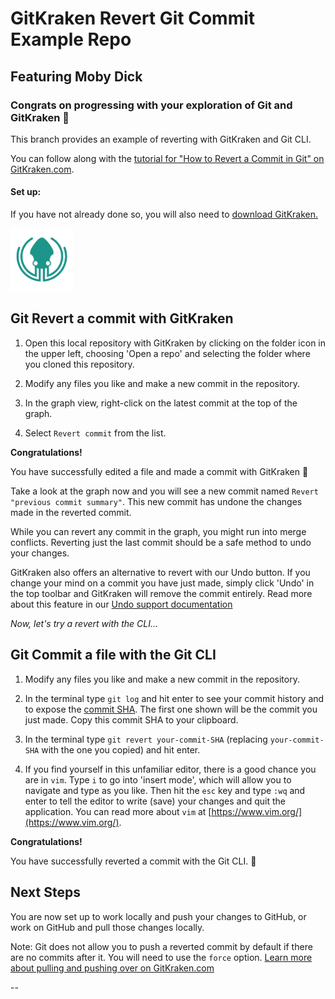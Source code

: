 # GitKraken Revert Git Commit Example Repo
## Featuring Moby Dick

### Congrats on progressing with your exploration of Git and GitKraken 👋

This branch provides an example of reverting with GitKraken and Git CLI.  

You can follow along with the [tutorial for "How to Revert a Commit in Git" on GitKraken.com][1].


#### Set up:

If you have not already done so, you will also need to [download GitKraken.][2]

[<img src="img/gitkraken-keif-teal-sq.png" alt='GitKraken download logo' width="100" />][2]


## Git Revert a commit with GitKraken

1. Open this local repository with GitKraken by clicking on the folder icon in the upper left, choosing 'Open a repo' and selecting the folder where you cloned this repository.

2. Modify any files you like and make a new commit in the repository.

3. In the graph view, right-click on the latest commit at the top of the graph.  

4. Select `Revert commit` from the list. 

**Congratulations!**  

You have successfully edited a file and made a commit with GitKraken 🎉

Take a look at the graph now and you will see a new commit named `Revert "previous commit summary"`. This new commit has undone the changes made in the reverted commit. 

While you can revert any commit in the graph, you might run into merge conflicts. Reverting just the last commit should be a safe method to undo your changes.  

GitKraken also offers an alternative to revert with our Undo button. If you change your mind on a commit you have just made, simply click 'Undo' in the top toolbar and GitKraken will remove the commit entirely. Read more about this feature in our [Undo support documentation](https://support.gitkraken.com/working-with-commits/undo-and-redo/)


*Now, let's try a revert with the CLI...*


## Git Commit a file with the Git CLI

1. Modify any files you like and make a new commit in the repository.

2. In the terminal type `git log` and hit enter to see your commit history and to expose the [commit SHA](https://git-scm.com/book/en/v2/Git-Tools-Revision-Selection). The first one shown will be the commit you just made. Copy this commit SHA to your clipboard.

3. In the terminal type `git revert your-commit-SHA` (replacing `your-commit-SHA` with the one you copied) and hit enter. 

4. If you find yourself in this unfamiliar editor, there is a good chance you are in `vim`. Type `i` to go into 'insert mode', which will allow you to navigate and type as you like. Then hit the `esc` key and type `:wq` and enter to tell the editor to write (save) your changes and quit the application.  You can read more about `vim` at [https://www.vim.org/](https://www.vim.org/).


**Congratulations!**  

You have successfully reverted a commit with the Git CLI. 👏


## Next Steps

You are now set up to work locally and push your changes to GitHub, or work on GitHub and pull those changes locally. 

Note: Git does not allow you to push a reverted commit by default if there are no commits after it. You will need to use the `force` option. [Learn more about pulling and pushing over on GitKraken.com](
https://support.gitkraken.com/working-with-repositories/pushing-and-pulling/)

--

[1]: https://www.gitkraken.com/learn/git/problems/revert-git-commit?utm_source=learn%20git%20practice%20repo&utm_medium=README%20revert%20git%20commit%20link&utm_campaign=revert%20git%20commit%20practice%20repo

[2]: https://www.gitkraken.com/download?utm_source=learn%20git%20practice%20repo&utm_medium=README%20gk%20download%20link&utm_campaign=revert%20git%20commit%20practice%20repo

